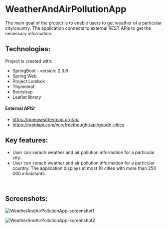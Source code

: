 # WeatherAndAirPollutionApp

The main goal of the project is to enable users to get weather of a particular city/country. The application connects to external REST APIs to get the necessary information.

## Technologies:
Project is created with:
* SpringBoot - version: 2.3.9
* Spring Web
* Project Lombok
* Thymeleaf
* Bootstrap
* Leaflet library

#### External APIS:
* https://openweathermap.org/api
* https://rapidapi.com/wirefreethought/api/geodb-cities

## Key features:
* User can serach weather and air pollution information for a particular city.
* User can serach weather and air pollution information for a particular country. The application displays at most 10 cities with more than 250 000 inhabitants.

<br/>

## Screenshots:
![WeatherAndAirPollutionApp-screenshot1](https://i.ibb.co/KL10tN1/screen-App1.jpg)

![WeatherAndAirPollutionApp-screenshot2](https://i.ibb.co/CBgBjn5/screen-App2.jpg)
